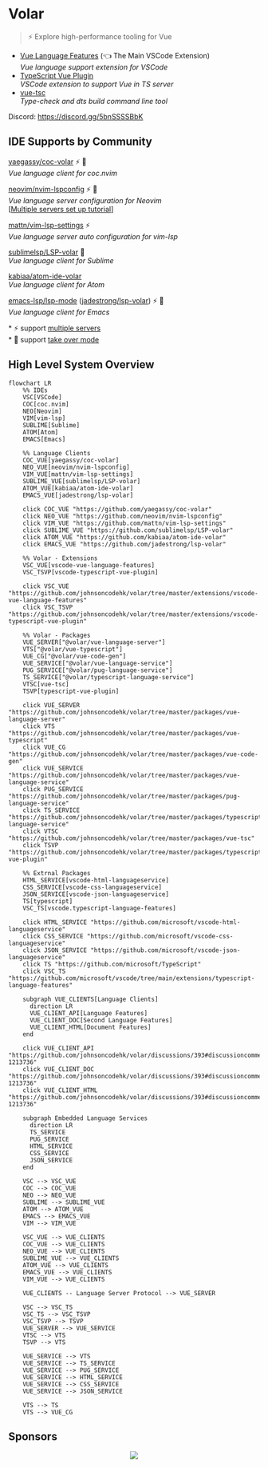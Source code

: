 # Volar

> ⚡ Explore high-performance tooling for Vue

- [Vue Language Features](https://github.com/johnsoncodehk/volar/tree/master/extensions/vscode-vue-language-features) (👈 The Main VSCode Extension)\
*Vue language support extension for VSCode*
- [TypeScript Vue Plugin](https://github.com/johnsoncodehk/volar/tree/master/extensions/vscode-typescript-vue-plugin) \
*VSCode extension to support Vue in TS server*
- [vue-tsc](https://github.com/johnsoncodehk/volar/tree/master/packages/vue-tsc) \
*Type-check and dts build command line tool*

Discord: https://discord.gg/5bnSSSSBbK

## IDE Supports by Community

[yaegassy/coc-volar](https://github.com/yaegassy/coc-volar) ⚡ 🤝 \
*Vue language client for coc.nvim*

[neovim/nvim-lspconfig](https://github.com/neovim/nvim-lspconfig) ⚡ 🤝 \
*Vue language server configuration for Neovim* \
[[Multiple servers set up tutorial](https://github.com/johnsoncodehk/volar/discussions/606)]

[mattn/vim-lsp-settings](https://github.com/mattn/vim-lsp-settings) ⚡ \
*Vue language server auto configuration for vim-lsp*

[sublimelsp/LSP-volar](https://github.com/sublimelsp/LSP-volar) 🤝 \
*Vue language client for Sublime*

[kabiaa/atom-ide-volar](https://github.com/kabiaa/atom-ide-volar) \
*Vue language client for Atom*

[emacs-lsp/lsp-mode](https://github.com/emacs-lsp/lsp-mode) ([jadestrong/lsp-volar](https://github.com/jadestrong/lsp-volar)) ⚡ 🤝 \
*Vue language client for Emacs*

\* ⚡ support [multiple servers](https://github.com/johnsoncodehk/volar/discussions/393#discussioncomment-1213736) \
\* 🤝 support [take over mode](https://github.com/johnsoncodehk/volar/discussions/471)

## High Level System Overview

```mermaid
flowchart LR
    %% IDEs
    VSC[VSCode]
    COC[coc.nvim]
    NEO[Neovim]
    VIM[vim-lsp]
    SUBLIME[Sublime]
    ATOM[Atom]
    EMACS[Emacs]

    %% Language Clients
    COC_VUE[yaegassy/coc-volar]
    NEO_VUE[neovim/nvim-lspconfig]
    VIM_VUE[mattn/vim-lsp-settings]
    SUBLIME_VUE[sublimelsp/LSP-volar]
    ATOM_VUE[kabiaa/atom-ide-volar]
    EMACS_VUE[jadestrong/lsp-volar]

    click COC_VUE "https://github.com/yaegassy/coc-volar"
    click NEO_VUE "https://github.com/neovim/nvim-lspconfig"
    click VIM_VUE "https://github.com/mattn/vim-lsp-settings"
    click SUBLIME_VUE "https://github.com/sublimelsp/LSP-volar"
    click ATOM_VUE "https://github.com/kabiaa/atom-ide-volar"
    click EMACS_VUE "https://github.com/jadestrong/lsp-volar"

    %% Volar - Extensions
    VSC_VUE[vscode-vue-language-features]
    VSC_TSVP[vscode-typescript-vue-plugin]

    click VSC_VUE "https://github.com/johnsoncodehk/volar/tree/master/extensions/vscode-vue-language-features"
    click VSC_TSVP "https://github.com/johnsoncodehk/volar/tree/master/extensions/vscode-typescript-vue-plugin"

    %% Volar - Packages
    VUE_SERVER["@volar/vue-language-server"]
    VTS["@volar/vue-typescript"]
    VUE_CG["@volar/vue-code-gen"]
    VUE_SERVICE["@volar/vue-language-service"]
    PUG_SERVICE["@volar/pug-language-service"]
    TS_SERVICE["@volar/typescript-language-service"]
    VTSC[vue-tsc]
    TSVP[typescript-vue-plugin]

    click VUE_SERVER "https://github.com/johnsoncodehk/volar/tree/master/packages/vue-language-server"
    click VTS "https://github.com/johnsoncodehk/volar/tree/master/packages/vue-typescript"
    click VUE_CG "https://github.com/johnsoncodehk/volar/tree/master/packages/vue-code-gen"
    click VUE_SERVICE "https://github.com/johnsoncodehk/volar/tree/master/packages/vue-language-service"
    click PUG_SERVICE "https://github.com/johnsoncodehk/volar/tree/master/packages/pug-language-service"
    click TS_SERVICE "https://github.com/johnsoncodehk/volar/tree/master/packages/typescript-language-service"
    click VTSC "https://github.com/johnsoncodehk/volar/tree/master/packages/vue-tsc"
    click TSVP "https://github.com/johnsoncodehk/volar/tree/master/packages/typescript-vue-plugin"

    %% Extrnal Packages
    HTML_SERVICE[vscode-html-languageservice]
    CSS_SERVICE[vscode-css-languageservice]
    JSON_SERVICE[vscode-json-languageservice]
    TS[typescript]
    VSC_TS[vscode.typescript-language-features]

    click HTML_SERVICE "https://github.com/microsoft/vscode-html-languageservice"
    click CSS_SERVICE "https://github.com/microsoft/vscode-css-languageservice"
    click JSON_SERVICE "https://github.com/microsoft/vscode-json-languageservice"
    click TS "https://github.com/microsoft/TypeScript"
    click VSC_TS "https://github.com/microsoft/vscode/tree/main/extensions/typescript-language-features"

    subgraph VUE_CLIENTS[Language Clients]
      direction LR
      VUE_CLIENT_API[Language Features]
      VUE_CLIENT_DOC[Second Language Features]
      VUE_CLIENT_HTML[Document Features]
    end

    click VUE_CLIENT_API "https://github.com/johnsoncodehk/volar/discussions/393#discussioncomment-1213736"
    click VUE_CLIENT_DOC "https://github.com/johnsoncodehk/volar/discussions/393#discussioncomment-1213736"
    click VUE_CLIENT_HTML "https://github.com/johnsoncodehk/volar/discussions/393#discussioncomment-1213736"

    subgraph Embedded Language Services
      direction LR
      TS_SERVICE
      PUG_SERVICE
      HTML_SERVICE
      CSS_SERVICE
      JSON_SERVICE
    end

    VSC --> VSC_VUE
    COC --> COC_VUE
    NEO --> NEO_VUE
    SUBLIME --> SUBLIME_VUE
    ATOM --> ATOM_VUE
    EMACS --> EMACS_VUE
    VIM --> VIM_VUE

    VSC_VUE --> VUE_CLIENTS
    COC_VUE --> VUE_CLIENTS
    NEO_VUE --> VUE_CLIENTS
    SUBLIME_VUE --> VUE_CLIENTS
    ATOM_VUE --> VUE_CLIENTS
    EMACS_VUE --> VUE_CLIENTS
    VIM_VUE --> VUE_CLIENTS

    VUE_CLIENTS -- Language Server Protocol --> VUE_SERVER

    VSC --> VSC_TS
    VSC_TS --> VSC_TSVP
    VSC_TSVP --> TSVP
    VUE_SERVER --> VUE_SERVICE
    VTSC --> VTS
    TSVP --> VTS

    VUE_SERVICE --> VTS
    VUE_SERVICE --> TS_SERVICE
    VUE_SERVICE --> PUG_SERVICE
    VUE_SERVICE --> HTML_SERVICE
    VUE_SERVICE --> CSS_SERVICE
    VUE_SERVICE --> JSON_SERVICE

    VTS --> TS
    VTS --> VUE_CG
```

## Sponsors

<p align="center">
  <a href="https://cdn.jsdelivr.net/gh/johnsoncodehk/sponsors/sponsors.svg">
    <img src='https://cdn.jsdelivr.net/gh/johnsoncodehk/sponsors/sponsors.svg'/>
  </a>
</p>
